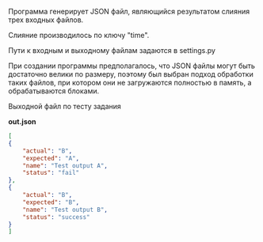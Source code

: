 
Программа генерирует JSON файл, являющийся результатом слияния трех входных файлов. 

Слияние производилось по ключу "time".

Пути к входным и выходному файлам задаются в settings.py

При создании программы предполагалось, что JSON файлы могут быть достаточно велики по размеру, поэтому был выбран подход обработки таких файлов, при котором они не загружаются полностью в память, а обрабатываются блоками.

Выходной файл по тесту задания

**out.json**
```json
[
{
    "actual": "B",
    "expected": "A",
    "name": "Test output A",
    "status": "fail"
},
{
    "actual": "B",
    "expected": "B",
    "name": "Test output B",
    "status": "success"
}
]
```
